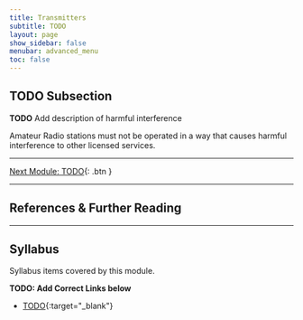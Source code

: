 ```yaml
---
title: Transmitters
subtitle: TODO 
layout: page
show_sidebar: false
menubar: advanced_menu
toc: false
---
```


## TODO Subsection

**TODO** Add description of harmful interference

Amateur Radio stations must not be operated in a way that causes harmful interference to other licensed services.

---

[Next Module: TODO](./todo){: .btn }

---

## References & Further Reading

---

## Syllabus

Syllabus items covered by this module.

**TODO: Add Correct Links below**  

- [TODO](../todo/){:target="_blank"}
